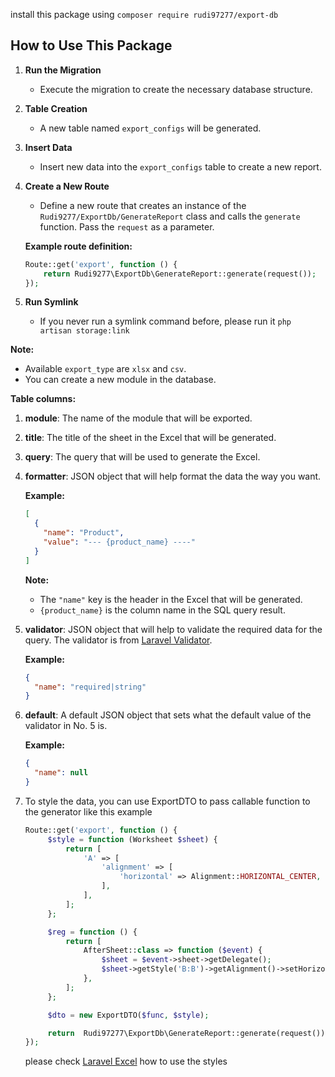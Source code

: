 install this package using
`composer require rudi97277/export-db`

## How to Use This Package

1. **Run the Migration**

   - Execute the migration to create the necessary database structure.

2. **Table Creation**

   - A new table named `export_configs` will be generated.

3. **Insert Data**

   - Insert new data into the `export_configs` table to create a new report.

4. **Create a New Route**

   - Define a new route that creates an instance of the `Rudi9277/ExportDb/GenerateReport` class and calls the `generate` function. Pass the `request` as a parameter.

   **Example route definition:**

   ```php
   Route::get('export', function () {
       return Rudi9277\ExportDb\GenerateReport::generate(request());
   });
   ```

5. **Run Symlink**

   - If you never run a symlink command before, please run it `php artisan storage:link`

**Note:**

- Available `export_type` are `xlsx` and `csv`.
- You can create a new module in the database.

**Table columns:**

1. **module**: The name of the module that will be exported.
2. **title**: The title of the sheet in the Excel that will be generated.
3. **query**: The query that will be used to generate the Excel.
4. **formatter**: JSON object that will help format the data the way you want.

   **Example:**

   ```json
   [
     {
       "name": "Product",
       "value": "--- {product_name} ----"
     }
   ]
   ```

   **Note:**

   - The `"name"` key is the header in the Excel that will be generated.
   - `{product_name}` is the column name in the SQL query result.

5. **validator**: JSON object that will help to validate the required data for the query. The validator is from [Laravel Validator](https://laravel.com/docs/11.x/validation).

   **Example:**

   ```json
   {
     "name": "required|string"
   }
   ```

6. **default**: A default JSON object that sets what the default value of the validator in No. 5 is.

   **Example:**

   ```json
   {
     "name": null
   }
   ```

7. To style the data, you can use ExportDTO to pass callable function to the generator like this example

   ```php
   Route::get('export', function () {
        $style = function (Worksheet $sheet) {
            return [
                'A' => [
                    'alignment' => [
                        'horizontal' => Alignment::HORIZONTAL_CENTER,
                    ],
                ],
            ];
        };

        $reg = function () {
            return [
                AfterSheet::class => function ($event) {
                    $sheet = $event->sheet->getDelegate();
                    $sheet->getStyle('B:B')->getAlignment()->setHorizontal(Alignment::HORIZONTAL_CENTER);
                },
            ];
        };

        $dto = new ExportDTO($func, $style);

        return  Rudi97277\ExportDb\GenerateReport::generate(request());
   });
   ```

   please check [Laravel Excel](https://laravel-excel.com/) how to use the styles
